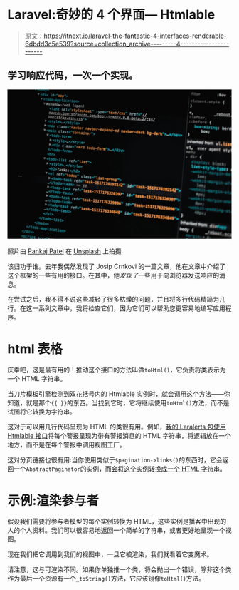 # Laravel:奇妙的 4 个界面— Htmlable

> 原文：<https://itnext.io/laravel-the-fantastic-4-interfaces-renderable-6dbdd3c5e539?source=collection_archive---------4----------------------->

## 学习响应代码，一次一个实现。

![](img/ae6eda4c67954cc3e512fb77187bac35.png)

照片由 [Pankaj Patel](https://unsplash.com/@pankajpatel?utm_source=medium&utm_medium=referral) 在 [Unsplash](https://unsplash.com?utm_source=medium&utm_medium=referral) 上拍摄

该归功于谁。去年我偶然发现了 Josip Crnkovi 的一篇文章，他在文章中介绍了这个框架的一些有用的接口。在其中，他*发现了*一些用于向浏览器发送响应的消息。

在尝试之后，我不得不说这些减轻了很多枯燥的问题，并且将多行代码精简为几行。在这一系列文章中，我将检查它们，因为它们可以帮助您更容易地编写应用程序。

# html 表格

庆幸吧，这是最有用的！推动这个接口的方法叫做`toHtml()`，它负责将类表示为一个 HTML 字符串。

当刀片模板引擎检测到双花括号内的 Htmlable 实例时，就会调用这个方法——你知道，就是那个`{{ }}`的东西。当找到它时，它将继续使用`toHtml()`方法，而不是试图将它转换为字符串。

这对于可以用几行代码呈现为 HTML 的类很有用。例如，[我的 Laralerts 包使用 Htmlable 接口](https://github.com/DarkGhostHunter/Laralerts/blob/master/src/AlertsHtml.php#L37-L53)将每个警报呈现为带有警报消息的 HTML 字符串，将逻辑放在一个地方，而不是在每个警报中调用视图工厂。

这对分页链接也很有用:当你使用类似于`$pagination->links()`的东西时，它会返回一个`AbstractPaginator`的实例，而[会将这个实例转换成一个 HTML 字符串](https://github.com/laravel/framework/blob/5.8/src/Illuminate/Pagination/AbstractPaginator.php#L628-L636)。

# 示例:渲染参与者

假设我们需要将参与者模型的每个实例转换为 HTML，这些实例是播客中出现的人的个人资料。我们可以很容易地返回一个简单的字符串，或者更好地呈现一个视图。

现在我们把它调用到我们的视图中，一旦它被渲染，我们就看着它变魔术。

请注意，这与可渲染不同。如果你单独推一个类，将会抛出一个错误，除非这个类作为最后一个资源有一个`_toString()`方法，它应该镜像`toHtml()`方法。